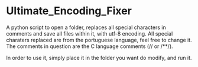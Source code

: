 # Ultimate_Encoding_Fixer
A python script to open a folder, replaces all special characters in comments and save all files within it, with utf-8 encoding.
All special charaters replaced are from the portuguese language, feel free to change it. The comments in question are the C language comments (// or /**/).

In order to use it, simply place it in the folder you want do modify, and run it.
